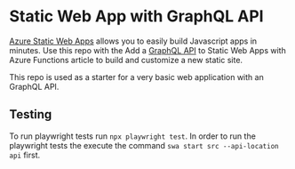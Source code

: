 # Static Web App with GraphQL API

[Azure Static Web Apps](https://learn.microsoft.com/azure/static-web-apps/overview?WT.mc_id=AZ-MVP-5002040) allows you to easily build Javascript apps in minutes. Use this repo with the Add a [GraphQL API](https://chillicream.com/docs/hotchocolate/get-started) to Static Web Apps with Azure Functions article to build and customize a new static site.

This repo is used as a starter for a very basic web application with an GraphQL API.

## Testing

To run playwright tests run `npx playwright test`. In order to run the playwright tests the execute the command `swa start src --api-location api` first.